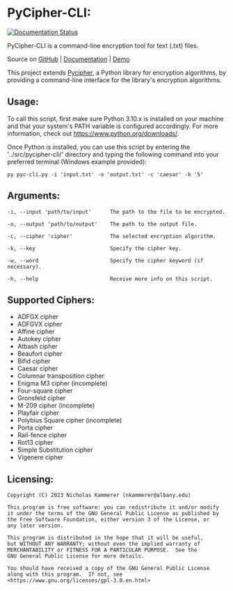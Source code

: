 
# PyCipher-CLI:
[![Documentation Status](https://readthedocs.org/projects/pycipher-cli/badge/?version=latest)](https://pycipher-cli.readthedocs.io/en/latest/?badge=latest)

PyCipher-CLI is a command-line encryption tool for text (.txt) files.

Source on [GitHub](https://github.com/nxrada/pycipher-cli) | 
[Documentation](https://pycipher-cli.readthedocs.io/en/master/) | [Demo]()

This project extends [Pycipher](https://github.com/jameslyons/pycipher), a Python library for encryption algorithms, by 
providing a command-line interface for the library's encryption algorithms. 

## Usage:
To call this script, first make sure Python 3.10.x is installed on your machine and that your system's PATH variable is 
configured accordingly. For more information, check out <https://www.python.org/downloads/>.

Once Python is installed, you can use this script by entering the '../src/pycipher-cli/' directory and typing the following
command into your preferred terminal (Windows example provided):

    py pyc-cli.py -i 'input.txt' -o 'output.txt' -c 'caesar' -k '5'

## Arguments:
    -i, --input 'path/to/input'      The path to the file to be encrypted. 

    -o, --output 'path/to/output'    The path to the output file.
    
    -c, --cipher 'cipher'            The selected encryption algorithm.
   
    -k, --key                        Specify the cipher key. 

    -w, --word                       Specify the cipher keyword (if necessary).
    
    -h, --help                       Receive more info on this script. 
  
## Supported Ciphers:
- ADFGX cipher
- ADFGVX cipher 
- Affine cipher
- Autokey cipher
- Atbash cipher
- Beaufort cipher
- Bifid cipher
- Caesar cipher
- Columnar transposition cipher
- Enigma M3 cipher (incomplete)
- Four-square cipher
- Gronsfeld cipher
- M-209 cipher (incomplete)
- Playfair cipher
- Polybius Square cipher (incomplete)
- Porta cipher
- Rail-fence cipher
- Rot13 cipher
- Simple Substitution cipher
- Vigenere cipher

## Licensing:
    Copyright (C) 2023 Nicholas Kammerer (nkammerer@albany.edu)

    This program is free software: you can redistribute it and/or modify
    it under the terms of the GNU General Public License as published by
    the Free Software Foundation, either version 3 of the License, or
    any later version.
    
    This program is distributed in the hope that it will be useful,
    but WITHOUT ANY WARRANTY; without even the implied warranty of
    MERCHANTABILITY or FITNESS FOR A PARTICULAR PURPOSE.  See the
    GNU General Public License for more details.
    
    You should have received a copy of the GNU General Public License
    along with this program.  If not, see <https://www.gnu.org/licenses/gpl-3.0.en.html>